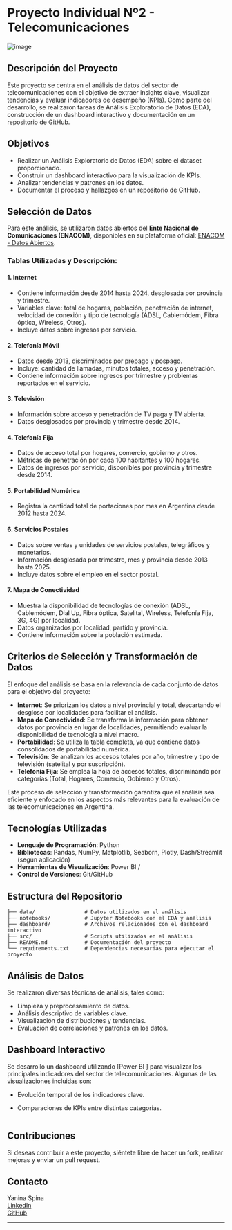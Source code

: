 # Proyecto Individual Nº2 - Telecomunicaciones

![image](https://github.com/user-attachments/assets/e018fdf8-3b05-4aba-9d7d-6456f423b1d0)

## Descripción del Proyecto
Este proyecto se centra en el análisis de datos del sector de telecomunicaciones con el objetivo de extraer insights clave, visualizar tendencias y evaluar indicadores de desempeño (KPIs). Como parte del desarrollo, se realizaron tareas de Análisis Exploratorio de Datos (EDA), construcción de un dashboard interactivo y documentación en un repositorio de GitHub.

## Objetivos
- Realizar un Análisis Exploratorio de Datos (EDA) sobre el dataset proporcionado.
- Construir un dashboard interactivo para la visualización de KPIs.
- Analizar tendencias y patrones en los datos.
- Documentar el proceso y hallazgos en un repositorio de GitHub.

## Selección de Datos
Para este análisis, se utilizaron datos abiertos del **Ente Nacional de Comunicaciones (ENACOM)**, disponibles en su plataforma oficial: [ENACOM - Datos Abiertos](https://indicadores.enacom.gob.ar/datos-abiertos-servicios).

### Tablas Utilizadas y Descripción:
#### 1. **Internet**
- Contiene información desde 2014 hasta 2024, desglosada por provincia y trimestre.
- Variables clave: total de hogares, población, penetración de internet, velocidad de conexión y tipo de tecnología (ADSL, Cablemódem, Fibra óptica, Wireless, Otros).
- Incluye datos sobre ingresos por servicio.

#### 2. **Telefonía Móvil**
- Datos desde 2013, discriminados por prepago y pospago.
- Incluye: cantidad de llamadas, minutos totales, acceso y penetración.
- Contiene información sobre ingresos por trimestre y problemas reportados en el servicio.

#### 3. **Televisión**
- Información sobre acceso y penetración de TV paga y TV abierta.
- Datos desglosados por provincia y trimestre desde 2014.

#### 4. **Telefonía Fija**
- Datos de acceso total por hogares, comercio, gobierno y otros.
- Métricas de penetración por cada 100 habitantes y 100 hogares.
- Datos de ingresos por servicio, disponibles por provincia y trimestre desde 2014.

#### 5. **Portabilidad Numérica**
- Registra la cantidad total de portaciones por mes en Argentina desde 2012 hasta 2024.

#### 6. **Servicios Postales**
- Datos sobre ventas y unidades de servicios postales, telegráficos y monetarios.
- Información desglosada por trimestre, mes y provincia desde 2013 hasta 2025.
- Incluye datos sobre el empleo en el sector postal.

#### 7. **Mapa de Conectividad**
- Muestra la disponibilidad de tecnologías de conexión (ADSL, Cablemódem, Dial Up, Fibra óptica, Satelital, Wireless, Telefonía Fija, 3G, 4G) por localidad.
- Datos organizados por localidad, partido y provincia.
- Contiene información sobre la población estimada.

## Criterios de Selección y Transformación de Datos
El enfoque del análisis se basa en la relevancia de cada conjunto de datos para el objetivo del proyecto:
- **Internet**: Se priorizan los datos a nivel provincial y total, descartando el desglose por localidades para facilitar el análisis.
- **Mapa de Conectividad**: Se transforma la información para obtener datos por provincia en lugar de localidades, permitiendo evaluar la disponibilidad de tecnología a nivel macro.
- **Portabilidad**: Se utiliza la tabla completa, ya que contiene datos consolidados de portabilidad numérica.
- **Televisión**: Se analizan los accesos totales por año, trimestre y tipo de televisión (satelital y por suscripción).
- **Telefonía Fija**: Se emplea la hoja de accesos totales, discriminando por categorías (Total, Hogares, Comercio, Gobierno y Otros).

Este proceso de selección y transformación garantiza que el análisis sea eficiente y enfocado en los aspectos más relevantes para la evaluación de las telecomunicaciones en Argentina.


## Tecnologías Utilizadas
- **Lenguaje de Programación**: Python
- **Bibliotecas**: Pandas, NumPy, Matplotlib, Seaborn, Plotly, Dash/Streamlit (según aplicación)
- **Herramientas de Visualización**: Power BI / 
- **Control de Versiones**: Git/GitHub

## Estructura del Repositorio
```
├── data/                # Datos utilizados en el análisis
├── notebooks/           # Jupyter Notebooks con el EDA y análisis
├── dashboard/           # Archivos relacionados con el dashboard interactivo
├── src/                 # Scripts utilizados en el análisis
├── README.md            # Documentación del proyecto
└── requirements.txt     # Dependencias necesarias para ejecutar el proyecto
```

## Análisis de Datos
Se realizaron diversas técnicas de análisis, tales como:
- Limpieza y preprocesamiento de datos.
- Análisis descriptivo de variables clave.
- Visualización de distribuciones y tendencias.
- Evaluación de correlaciones y patrones en los datos.

## Dashboard Interactivo
Se desarrolló un dashboard utilizando [Power BI ] para visualizar los principales indicadores del sector de telecomunicaciones. Algunas de las visualizaciones incluidas son:
- Evolución temporal de los indicadores clave.
- Comparaciones de KPIs entre distintas categorías.


   ```

## Contribuciones
Si deseas contribuir a este proyecto, siéntete libre de hacer un fork, realizar mejoras y enviar un pull request.

## Contacto
Yanina Spina  
[LinkedIn](https://www.linkedin.com/in/yaninaspina)  
[GitHub](https://github.com/YaninaSpina)

---


